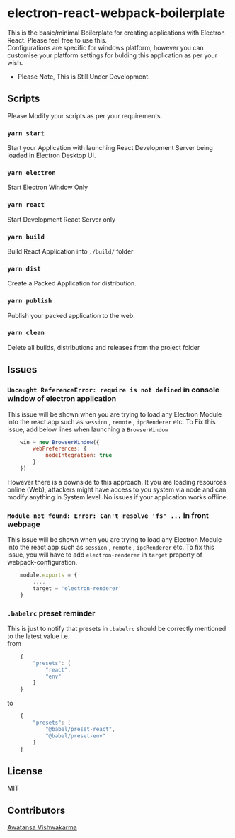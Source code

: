 # electron-react-webpack-boilerplate
This is the basic/minimal Boilerplate for creating applications with Electron React. Please feel free to use this.<br/>
Configurations are specific for windows platform, however you can customise your platform settings for bulding this application as per your wish.

* Please Note, This is Still Under Development.

## Scripts

Please Modify your scripts as per your requirements.

### `yarn start` 

Start your Application with launching React Development Server being loaded in Electron Desktop UI.

### `yarn electron` 

Start Electron Window Only

### `yarn react` 

Start Development React Server only

### `yarn build` 

Build React Application into `./build/` folder

### `yarn dist` 

Create a Packed Application for distribution.

### `yarn publish` 

Publish your packed application to the web.

### `yarn clean` 

Delete all builds, distributions and releases from the project folder

## Issues

### `Uncaught ReferenceError: require is not defined` in console window of electron application
This issue will be shown when you are trying to load any Electron Module into the react app such as `session` , `remote` , `ipcRenderer` etc.
To Fix this issue, add below lines when launching a `BrowserWindow` 

``` js
    win = new BrowserWindow({
        webPreferences: {
            nodeIntegration: true
        }
    })
```

However there is a downside to this approach. It you are loading resources online (Web), attackers might have access to you system via node and can modify anything in System level. No issues if your application works offline.

### `Module not found: Error: Can't resolve 'fs' ...` in front webpage

This issue will be shown when you are trying to load any Electron Module into the react app such as `session` , `remote` , `ipcRenderer` etc.
To fix this issue, you will have to add `electron-renderer` in `target` property of webpack-configuration.

``` js
    module.exports = {
        ...,
        target = 'electron-renderer'
    }
```

### `.babelrc` preset reminder

This is just to notify that presets in `.babelrc` should be correctly mentioned to the latest value i.e.<br/>
from

``` js
    {
        "presets": [
            "react",
            "env"
        ]
    }
```

to

``` js
    {
        "presets": [
            "@babel/preset-react",
            "@babel/preset-env"
        ]
    }
```

## License

MIT

## Contributors

[Awatansa Vishwakarma](https://github.com/awatansa)

